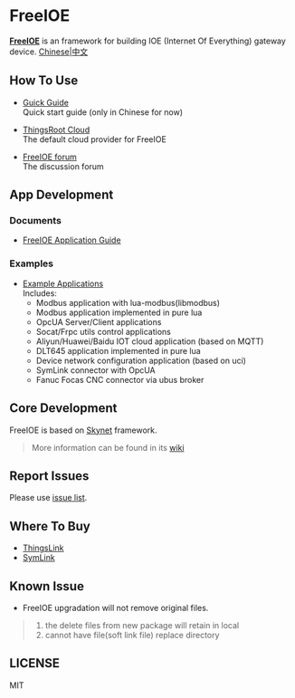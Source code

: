 FreeIOE
===================

**[FreeIOE](http://freeioe.org)** is an framework for building IOE (Internet Of Everything) gateway device. [Chinese|中文](/README_CN.md)


## How To Use

* [Guick Guide](https://help.cloud.thingsroot.com)  
Quick start guide (only in Chinese for now)

* [ThingsRoot Cloud](http://cloud.thingsroot.com)  
The default cloud provider for FreeIOE

* [FreeIOE forum](http://freeioe.org)  
The discussion forum


## App Development

### Documents

* [FreeIOE Application Guide](https://freeioe.gitbooks.io/doc/)


### Examples

* [Example Applications](https://github.com/freeioe/freeioe_example_apps)  
Includes:
  * Modbus application with lua-modbus(libmodbus)
  * Modbus application implemented in pure lua
  * OpcUA Server/Client applications
  * Socat/Frpc utils control applications
  * Aliyun/Huawei/Baidu IOT cloud application (based on MQTT)
  * DLT645 application implemented in pure lua
  * Device network configuration application (based on uci)
  * SymLink connector with OpcUA
  * Fanuc Focas CNC connector via ubus broker


## Core Development

FreeIOE is based on [Skynet](https://github.com/cloudwu/skynet) framework.
> More information can be found in its [wiki](https://github.com/cloudwu/skynet/wiki)


## Report Issues

Please use [issue list](https://github.com/freeioe/freeioe/issues).


## Where To Buy 

* [ThingsLink](https://www.thingsroot.com/product/)
* [SymLink](http://www.symid.com/)


## Known Issue

* FreeIOE upgradation will not remove original files.
> 1. the delete files from new package will retain in local
> 2. cannot have file(soft link file) replace directory

## LICENSE

MIT
